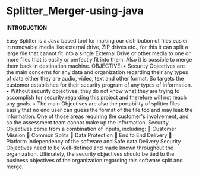 # Splitter_Merger-using-java
<h4>INTRODUCTION </h4>
Easy Splitter is a Java based tool for making our distribution of files easier in removable media like external drive, ZIP drives etc., for this it can split a large file that cannot fit into a single External Drive or other media to one or more files that is easily or perfectly fit into them. Also it is possible to merge them back in destination machine.
OBJECTIVE:
•	Security Objectives are the main concerns for any data and organization regarding their any types of data either they are audio, video, text and other format. So targets the customer establishes for their security program of any types of information. 
•	Without security objectives, they do not know what they are trying to accomplish for security regarding this project and therefore will not reach any goals. 
•	The main Objectives are also the portability of splitter files easily that no end user can guess the format of the file too and may leak the information. One of those areas requiring the customer's involvement, and so the assessment team cannot make up the information.
Security Objectives come from a combination of inputs, including:
	Customer Mission
	Common Splits
	Data Protection
	End to End Delivery
	Platform Independency of the software and Safe data Delivery
Security Objectives need to be well-defined and made known throughout the organization. Ultimately, the security objectives should be tied to the business objectives of the organization regarding this software split and merge.
